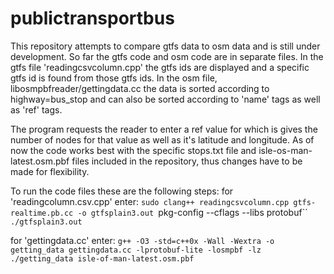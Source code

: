 # publictransportbus
This repository attempts to compare gtfs data to osm data and is still under development. So far the gtfs code and osm code are in separate files. In the gtfs file 'readingcsvcolumn.cpp' the gtfs ids are displayed and a specific gtfs id is found from those gtfs ids. In the osm file, libosmpbfreader/gettingdata.cc the data is sorted according to highway=bus_stop and can also be sorted according to 'name' tags as well as 'ref' tags. 

The program requests the reader to enter a ref value for which is gives the number of nodes for that value as well as it's latitude and longitude. 
As of now the code works best with the specific stops.txt file and isle-os-man-latest.osm.pbf files included in the repository, thus changes have to be made for flexibility.

To run the code files these are the following steps: 
for 'readingcolumn.csv.cpp' enter: 
`sudo clang++ readingcsvcolumn.cpp gtfs-realtime.pb.cc -o gtfsplain3.out `pkg-config --cflags --libs protobuf``
`./gtfsplain3.out`

for 'gettingdata.cc' enter: 
`g++ -O3 -std=c++0x -Wall -Wextra -o getting_data gettingdata.cc -lprotobuf-lite -losmpbf -lz`
`./getting_data isle-of-man-latest.osm.pbf`
